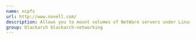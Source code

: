 ```yaml
---
name: ncpfs
url: http://www.novell.com/
description: Allows you to mount volumes of NetWare servers under Linux.
group: blackarch blackarch-networking
---
```

